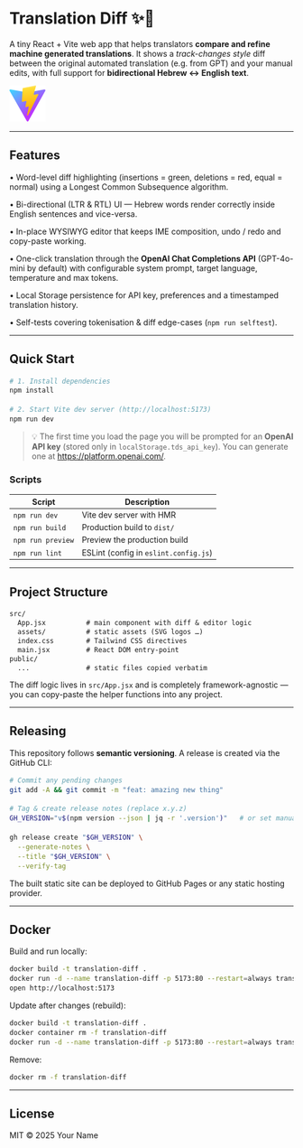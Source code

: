 # Translation Diff ✨📜

A tiny React + Vite web app that helps translators **compare and refine machine generated translations**.
It shows a _track-changes style_ diff between the original automated translation (e.g. from GPT) and your manual edits, with full support for **bidirectional Hebrew ↔ English text**.

![screenshot](public/vite.svg)

---

## Features

• Word-level diff highlighting (insertions = green, deletions = red, equal = normal) using a Longest Common Subsequence algorithm.

• Bi-directional (LTR & RTL) UI — Hebrew words render correctly inside English sentences and vice-versa.

• In-place WYSIWYG editor that keeps IME composition, undo / redo and copy-paste working.

• One-click translation through the **OpenAI Chat Completions API** (GPT-4o-mini by default) with configurable system prompt, target language, temperature and max tokens.

• Local Storage persistence for API key, preferences and a timestamped translation history.

• Self-tests covering tokenisation & diff edge-cases (`npm run selftest`).

---

## Quick Start

```bash
# 1. Install dependencies
npm install

# 2. Start Vite dev server (http://localhost:5173)
npm run dev
```

> 💡 The first time you load the page you will be prompted for an **OpenAI API key**
> (stored only in `localStorage.tds_api_key`). You can generate one at <https://platform.openai.com/>.

### Scripts

| Script            | Description                         |
|-------------------|-------------------------------------|
| `npm run dev`     | Vite dev server with HMR            |
| `npm run build`   | Production build to `dist/`         |
| `npm run preview` | Preview the production build        |
| `npm run lint`    | ESLint (config in `eslint.config.js`)|

---

## Project Structure

```
src/
  App.jsx          # main component with diff & editor logic
  assets/          # static assets (SVG logos …)
  index.css        # Tailwind CSS directives
  main.jsx         # React DOM entry-point
public/
  ...              # static files copied verbatim
```

The diff logic lives in `src/App.jsx` and is completely framework-agnostic — you can copy-paste the helper functions into any project.

---

## Releasing

This repository follows **semantic versioning**. A release is created via the GitHub CLI:

```bash
# Commit any pending changes
git add -A && git commit -m "feat: amazing new thing"

# Tag & create release notes (replace x.y.z)
GH_VERSION="v$(npm version --json | jq -r '.version')"   # or set manually

gh release create "$GH_VERSION" \
  --generate-notes \
  --title "$GH_VERSION" \
  --verify-tag
```

The built static site can be deployed to GitHub Pages or any static hosting provider.

---

## Docker

Build and run locally:

```bash
docker build -t translation-diff .
docker run -d --name translation-diff -p 5173:80 --restart=always translation-diff
open http://localhost:5173
```

Update after changes (rebuild):
```bash
docker build -t translation-diff .
docker container rm -f translation-diff
docker run -d --name translation-diff -p 5173:80 --restart=always translation-diff
```

Remove:
```bash
docker rm -f translation-diff
```

---

## License

MIT © 2025 Your Name
